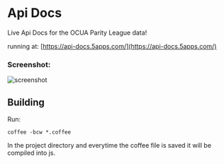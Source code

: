 Api Docs
========

Live Api Docs for the OCUA Parity League data!

running at:
[https://api-docs.5apps.com/](https://api-docs.5apps.com/)

### Screenshot:
![screenshot](https://raw.githubusercontent.com/pickle27/ocua-parity-league/master/api-docs/screenshot.png)

Building
--------

Run:

```
coffee -bcw *.coffee
```

In the project directory and everytime the coffee file is saved it will be compiled into js.
